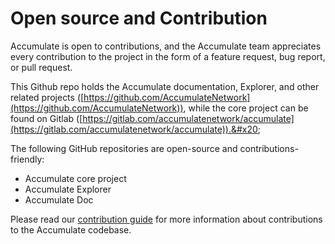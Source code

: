 # Open source and Contribution

Accumulate is open to contributions, and the Accumulate team appreciates every contribution to the project in the form of a feature request, bug report, or pull request.&#x20;

This Github repo holds the Accumulate documentation, Explorer, and other related projects ([https://github.com/AccumulateNetwork](https://github.com/AccumulateNetwork)), while the core project can be found on Gitlab ([https://gitlab.com/accumulatenetwork/accumulate](https://gitlab.com/accumulatenetwork/accumulate)).&#x20;

The following GitHub repositories are open-source and contributions-friendly:&#x20;

* Accumulate core project&#x20;
* Accumulate Explorer&#x20;
* Accumulate Doc \
  &#x20;

&#x20;Please read our [contribution guide](https://gitlab.com/accumulatenetwork/accumulate/-/blob/develop/CONTRIBUTING.md) for more information about contributions to the Accumulate codebase.&#x20;
